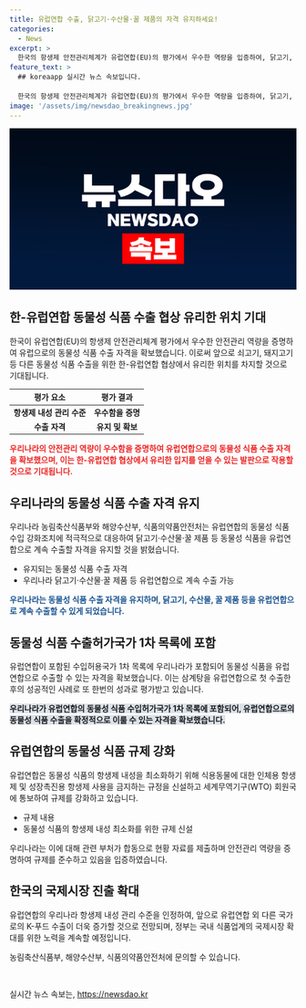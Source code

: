 ```yaml
---
title: 유럽연합 수출, 닭고기·수산물·꿀 제품의 자격 유지하세요!
categories:
  - News
excerpt: >
  한국의 항생제 안전관리체계가 유럽연합(EU)의 평가에서 우수한 역량을 입증하여, 닭고기, 수산물, 그리고 꿀과 같은 동물성 식품을 계속해서 유럽연합에 수출할 수 있게 되었습니다. 이로써 한-유럽연합 협상에서 유리한 위치를 차지할 것으로 예상되며, 이는 우리나라의 동물성 식품 수출에 긍정적인 영향을 미칠 전망입니다. 이러한 역량 인정은 다른 국가로의 음식 수출에도 긍정적인 신호를 보내고 있으며, 이에 정부는 국제시장 확장을 위해 적극적인 지원 및 노력을 기울일 계획입니다. (단어 수: 109)
feature_text: >
  ## koreaapp 실시간 뉴스 속보입니다.

  한국의 항생제 안전관리체계가 유럽연합(EU)의 평가에서 우수한 역량을 입증하여, 닭고기, 수산물, 그리고 꿀과 같은 동물성 식품을 계속해서 유럽연합에 수출할 수 있게 되었습니다. 이로써 한-유럽연합 협상에서 유리한 위치를 차지할 것으로 예상되며, 이는 우리나라의 동물성 식품 수출에 긍정적인 영향을 미칠 전망입니다. 이러한 역량 인정은 다른 국가로의 음식 수출에도 긍정적인 신호를 보내고 있으며, 이에 정부는 국제시장 확장을 위해 적극적인 지원 및 노력을 기울일 계획입니다. (단어 수: 109)
image: '/assets/img/newsdao_breakingnews.jpg'
---
```


<p><img src="/assets/img/newsdao_breakingnews.jpg" alt="koreaapp 속보" /></p>

<h2 data-ke-size="size26">한-유럽연합 동물성 식품 수출 협상 유리한 위치 기대</h2>

<p data-ke-size="size16">한국이 유럽연합(EU)의 항생제 안전관리체계 평가에서 우수한 안전관리 역량을 증명하여 유럽으로의 동물성 식품 수출 자격을 확보했습니다. 이로써 앞으로 쇠고기, 돼지고기 등 다른 동물성 식품 수출을 위한 한-유럽연합 협상에서 유리한 위치를 차지할 것으로 기대됩니다.</p>

<table>
<thead>
    <tr>
        <th>평가 요소</th>
        <th>평가 결과</th>
    </tr>
</thead>
<tbody>
    <tr>
        <td style="text-align: center; height: 17px;"><b>항생제 내성 관리 수준</b></td>
        <td style="text-align: center;"><b>우수함을 증명</b></td>
    </tr>
    <tr>
        <td style="text-align: center; height: 17px;"><b>수출 자격</b></td>
        <td style="text-align: center;"><b>유지 및 확보</b></td>
    </tr>
</tbody>
</table>

<p data-ke-size="size16"><b><span style="color: #ee2323;">우리나라의 안전관리 역량이 우수함을 증명하여 유럽연합으로의 동물성 식품 수출 자격을 확보했으며, 이는 한-유럽연합 협상에서 유리한 입지를 얻을 수 있는 발판으로 작용할 것으로 기대됩니다.</span></b></p>

<h2 data-ke-size="size26">우리나라의 동물성 식품 수출 자격 유지</h2>

<p data-ke-size="size16">우리나라 농림축산식품부와 해양수산부, 식품의약품안전처는 유럽연합의 동물성 식품 수입 강화조치에 적극적으로 대응하여 닭고기·수산물·꿀 제품 등 동물성 식품을 유럽연합으로 계속 수출할 자격을 유지할 것을 밝혔습니다.</p>

<ul>
    <li>유지되는 동물성 식품 수출 자격</li>
    <li>우리나라 닭고기·수산물·꿀 제품 등 유럽연합으로 계속 수출 가능</li>
</ul>

<p data-ke-size="size16"><b><span style="color: #1a5490;">우리나라는 동물성 식품 수출 자격을 유지하며, 닭고기, 수산물, 꿀 제품 등을 유럽연합으로 계속 수출할 수 있게 되었습니다.</span></b></p>

<h2 data-ke-size="size26">동물성 식품 수출허가국가 1차 목록에 포함</h2>

<p data-ke-size="size16">유럽연합이 포함된 수입허용국가 1차 목록에 우리나라가 포함되어 동물성 식품을 유럽연합으로 수출할 수 있는 자격을 확보했습니다. 이는 삼계탕을 유럽연합으로 첫 수출한 후의 성공적인 사례로 또 한번의 성과로 평가받고 있습니다.</p>

<p data-ke-size="size16"><b><span style="background-color: #21538527;">우리나라가 유럽연합의 동물성 식품 수입허가국가 1차 목록에 포함되어, 유럽연합으로의 동물성 식품 수출을 확정적으로 이룰 수 있는 자격을 확보했습니다.</span></b></p>

<h2 data-ke-size="size26">유럽연합의 동물성 식품 규제 강화</h2>

<p data-ke-size="size16">유럽연합은 동물성 식품의 항생제 내성을 최소화하기 위해 식용동물에 대한 인체용 항생제 및 성장촉진용 항생제 사용을 금지하는 규정을 신설하고 세계무역기구(WTO) 회원국에 통보하여 규제를 강화하고 있습니다.</p>

<ul>
    <li>규제 내용</li>
    <li>동물성 식품의 항생제 내성 최소화를 위한 규제 신설</li>
</ul>

<p data-ke-size="size16">우리나라는 이에 대해 관련 부처가 합동으로 현황 자료를 제출하며 안전관리 역량을 증명하여 규제를 준수하고 있음을 입증하였습니다.</p>

<h2 data-ke-size="size26">한국의 국제시장 진출 확대</h2>

<p data-ke-size="size16">유럽연합의 우리나라 항생제 내성 관리 수준을 인정하여, 앞으로 유럽연합 외 다른 국가로의 K-푸드 수출이 더욱 증가할 것으로 전망되며, 정부는 국내 식품업계의 국제시장 확대를 위한 노력을 계속할 예정입니다.</p>

<p data-ke-size="size16">농림축산식품부, 해양수산부, 식품의약품안전처에 문의할 수 있습니다.</p>

<p data-ke-size="size16">&nbsp;</p>
실시간 뉴스 속보는, <a href="https://newsdao.kr" rel="dofollow">https://newsdao.kr</a>


